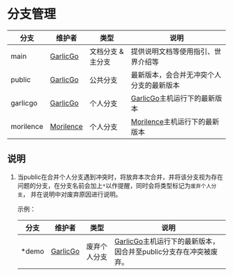 # 分支管理

|  分支   | 维护者  | 类型 | 说明 |
|  ----  | ----  | ---- | ---- |
| main  | [GarlicGo](https://github.com/GarlicGo) | 文档分支 & 主分支 | 提供说明文档等使用指引、世界介绍等
| public  | [GarlicGo](https://github.com/GarlicGo) | 公共分支 | 最新版本，会合并无冲突个人分支的最新版本
|  garlicgo | [GarlicGo](https://github.com/GarlicGo) | 个人分支 | [GarlicGo](https://github.com/GarlicGo)主机运行下的最新版本
|  morilence | [Morilence](https://github.com/Morilence) | 个人分支 | [Morilence](https://github.com/Morilence)主机运行下的最新版本

## 说明
1. 当public在合并个人分支遇到冲突时，将放弃本次合并，并将该分支视为存在问题的分支，在分支名前会加上`*`以作提醒，同时会将类型标记为`废弃个人分支`， 并在说明中对废弃原因进行说明。

    示例：

    |  分支   | 维护者  | 类型 | 说明 |
    |  ----  | ----  | ---- | ---- |
    |  *demo | [GarlicGo](https://github.com/GarlicGo) | 废弃个人分支 | [GarlicGo](https://github.com/GarlicGo)主机运行下的最新版本，因合并至public分支存在冲突被废弃。